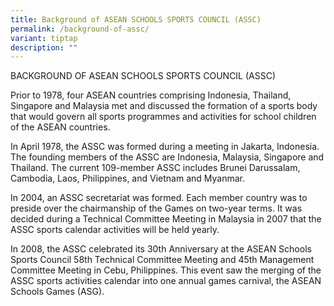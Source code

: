 ```yaml
---
title: Background of ASEAN SCHOOLS SPORTS COUNCIL (ASSC)
permalink: /background-of-assc/
variant: tiptap
description: ""
---
```

<p></p>
<p>BACKGROUND OF ASEAN SCHOOLS SPORTS COUNCIL (ASSC)</p>
<p></p>
<p>Prior to 1978, four ASEAN countries comprising Indonesia, Thailand, Singapore
and Malaysia met and discussed the formation of a sports body that would
govern all sports programmes and activities for school children of the
ASEAN countries.</p>
<p></p>
<p>In April 1978, the ASSC was formed during a meeting in Jakarta, Indonesia.
The founding members of the ASSC are Indonesia, Malaysia, Singapore and
Thailand. The current 109-member ASSC includes Brunei Darussalam, Cambodia,
Laos, Philippines, and Vietnam and Myanmar.</p>
<p></p>
<p>In 2004, an ASSC secretariat was formed. Each member country was to preside
over the chairmanship of the Games on two-year terms. It was decided during
a Technical Committee Meeting in Malaysia in 2007 that the ASSC sports
calendar activities will be held yearly.</p>
<p></p>
<p>In 2008, the ASSC celebrated its 30th Anniversary at the ASEAN Schools
Sports Council 58th Technical Committee Meeting and 45th Management Committee
Meeting in Cebu, Philippines. This event saw the merging of the ASSC sports
activities calendar into one annual games carnival, the ASEAN Schools Games
(ASG).</p>
<p></p>
<p></p>